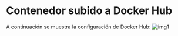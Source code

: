 # Contenedor subido a Docker Hub
A continuación se muestra la configuración de Docker Hub:
![img1]()